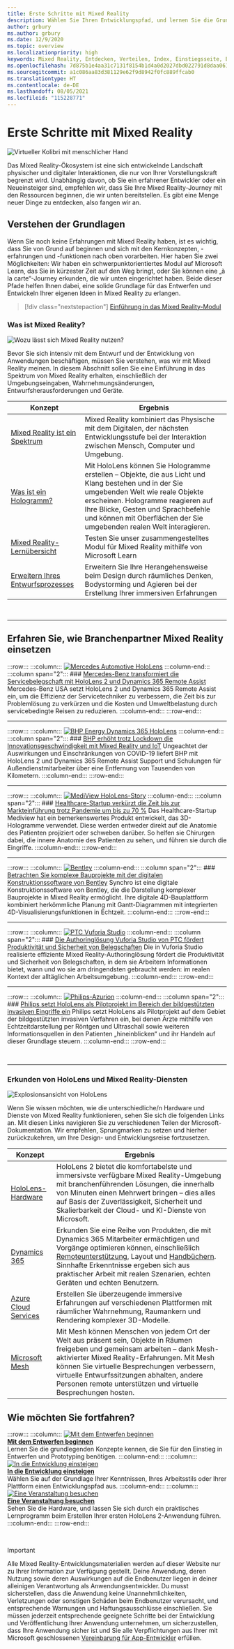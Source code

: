 ```yaml
---
title: Erste Schritte mit Mixed Reality
description: Wählen Sie Ihren Entwicklungspfad, und lernen Sie die Grundlagen von Mixed-Reality in Theorie, Entwicklung und gängigen Anwendungsfällen kennen.
author: grbury
ms.author: grbury
ms.date: 12/9/2020
ms.topic: overview
ms.localizationpriority: high
keywords: Mixed Reality, Entdecken, Verteilen, Index, Einstiegsseite, Entwurf, Entwicklung, Tutorials, Beispiel-Apps, Grundlagen, Fallstudien, Ressourcen, HoloLens-Vorgehensweise, Open-Source-Projekte, Mixed Reality-Headset, Windows Mixed Reality-Headset, Virtual Reality-Headset
ms.openlocfilehash: 7d875b1e4aa31c7131f8154b1d4a0d2027dbd022791d8daa06169aa0fcb51b55
ms.sourcegitcommit: a1c086aa83d381129e62f9d8942f0fc889ffcab0
ms.translationtype: HT
ms.contentlocale: de-DE
ms.lasthandoff: 08/05/2021
ms.locfileid: "115228771"
---
```

# <a name="get-started-with-mixed-reality"></a>Erste Schritte mit Mixed Reality

![Virtueller Kolibri mit menschlicher Hand](images/01_MixedReality.png)

Das Mixed Reality-Ökosystem ist eine sich entwickelnde Landschaft physischer und digitaler Interaktionen, die nur von Ihrer Vorstellungskraft begrenzt wird. Unabhängig davon, ob Sie ein erfahrener Entwickler oder ein Neueinsteiger sind, empfehlen wir, dass Sie Ihre Mixed Reality-Journey mit den Ressourcen beginnen, die wir unten bereitstellen. Es gibt eine Menge neuer Dinge zu entdecken, also fangen wir an. 

## <a name="understand-the-basics"></a>Verstehen der Grundlagen

Wenn Sie noch keine Erfahrungen mit Mixed Reality haben, ist es wichtig, dass Sie von Grund auf beginnen und sich mit den Kernkonzepten, -erfahrungen und -funktionen nach oben vorarbeiten. Hier haben Sie zwei Möglichkeiten: Wir haben ein schwerpunktorientiertes Modul auf Microsoft Learn, das Sie in kürzester Zeit auf den Weg bringt, oder Sie können eine „à la carte“-Journey erkunden, die wir unten eingerichtet haben. Beide dieser Pfade helfen Ihnen dabei, eine solide Grundlage für das Entwerfen und Entwickeln Ihrer eigenen Ideen in Mixed Reality zu erlangen.

> [!div class="nextstepaction"]
> [Einführung in das Mixed Reality-Modul](/learn/modules/intro-to-mixed-reality)

### <a name="what-is-mixed-reality"></a>Was ist Mixed Reality?

![Wozu lässt sich Mixed Reality nutzen?](images/HLS19_remoteAssistHologram_001.jpg)

Bevor Sie sich intensiv mit dem Entwurf und der Entwicklung von Anwendungen beschäftigen, müssen Sie verstehen, was wir mit Mixed Reality meinen. In diesem Abschnitt sollen Sie eine Einführung in das Spektrum von Mixed Reality erhalten, einschließlich der Umgebungseingaben, Wahrnehmungsänderungen, Entwurfsherausforderungen und Geräte. 

|  Konzept  |  Ergebnis  |
| --- | --- |
| [Mixed Reality ist ein Spektrum](../discover/mixed-reality.md) | Mixed Reality kombiniert das Physische mit dem Digitalen, der nächsten Entwicklungsstufe bei der Interaktion zwischen Mensch, Computer und Umgebung. |
| [Was ist ein Hologramm?](../discover/hologram.md) | Mit HoloLens können Sie Hologramme erstellen – Objekte, die aus Licht und Klang bestehen und in der Sie umgebenden Welt wie reale Objekte erscheinen. Hologramme reagieren auf Ihre Blicke, Gesten und Sprachbefehle und können mit Oberflächen der Sie umgebenden realen Welt interagieren. |
| [Mixed Reality-Lernübersicht](mr-learning-overview.md#general-modules) | Testen Sie unser zusammengestelltes Modul für Mixed Reality mithilfe von Microsoft Learn |
| [Erweitern Ihres Entwurfsprozesses](../discover/case-study-expanding-the-design-process-for-mixed-reality.md) | Erweitern Sie Ihre Herangehensweise beim Design durch räumliches Denken, Bodystorming und Agieren bei der Erstellung Ihrer immersiven Erfahrungen  |

<br>

---

## <a name="see-how-industry-partners-are-using-mixed-reality"></a>Erfahren Sie, wie Branchenpartner Mixed Reality einsetzen

:::row:::
    :::column:::
       [![Mercedes Automotive HoloLens](images/mercedes.png)](https://customers.microsoft.com/story/839709-mercedes-benz-automotive-holoLens-en-usa)
    :::column-end:::
    :::column span="2":::
        ### <a name="mercedes-benz-is-transforming-the-service-workforce-with-hololens-2-and-dynamics-365-remote-assist"></a>[Mercedes-Benz transformiert die Servicebelegschaft mit HoloLens 2 und Dynamics 365 Remote Assist](https://customers.microsoft.com/story/839709-mercedes-benz-automotive-holoLens-en-usa)
        Mercedes-Benz USA setzt HoloLens 2 und Dynamics 365 Remote Assist ein, um die Effizienz der Servicetechniker zu verbessern, die Zeit bis zur Problemlösung zu verkürzen und die Kosten und Umweltbelastung durch servicebedingte Reisen zu reduzieren.
    :::column-end:::
:::row-end:::

---

:::row:::
    :::column:::
       [![BHP Energy Dynamics 365 HoloLens](images/bhp.png)](https://customers.microsoft.com/story/850776-bhp-energy-dynamics-365-hololens)
    :::column-end:::
    :::column span="2":::
        ### <a name="bhp-increases-the-pace-of-innovation-despite-lockdown-with-mixed-reality-and-iot"></a>[BHP erhöht trotz Lockdown die Innovationsgeschwindigkeit mit Mixed Reality und IoT](https://customers.microsoft.com/story/850776-bhp-energy-dynamics-365-hololens)
        Ungeachtet der Auswirkungen und Einschränkungen von COVID-19 liefert BHP mit HoloLens 2 und Dynamics 365 Remote Assist Support und Schulungen für Außendienstmitarbeiter über eine Entfernung von Tausenden von Kilometern.
    :::column-end:::
:::row-end:::

---

:::row:::
    :::column:::
       [![MediView HoloLens-Story](images/mediview.jpeg)](https://customers.microsoft.com/story/848966-mediview-mcs-story)
    :::column-end:::
    :::column span="2":::
        ### <a name="healthcare-startup-cuts-time-to-market-by-up-to-70-despite-pandemic"></a>[Healthcare-Startup verkürzt die Zeit bis zur Markteinführung trotz Pandemie um bis zu 70 %](https://customers.microsoft.com/story/848966-mediview-mcs-story)
        Das Healthcare-Startup Mediview hat ein bemerkenswertes Produkt entwickelt, das 3D-Hologramme verwendet. Diese werden entweder direkt auf die Anatomie des Patienten projiziert oder schweben darüber. So helfen sie Chirurgen dabei, die innere Anatomie des Patienten zu sehen, und führen sie durch die Eingriffe.
    :::column-end:::
:::row-end:::

---

:::row:::
    :::column:::
       [![Bentley](images/Bentley-Synchro1.jpg)](https://binged.it/31AR3kP)
    :::column-end:::
    :::column span="2":::
        ### <a name="view-complex-construction-projects-with-bentleys-digital-construction-software"></a>[Betrachten Sie komplexe Bauprojekte mit der digitalen Konstruktionssoftware von Bentley](https://binged.it/31AR3kP)
        Synchro ist eine digitale Konstruktionssoftware von Bentley, die die Darstellung komplexer Bauprojekte in Mixed Reality ermöglicht. Ihre digitale 4D-Bauplattform kombiniert herkömmliche Planung mit Gantt-Diagrammen mit integrierten 4D-Visualisierungsfunktionen in Echtzeit.
    :::column-end:::
:::row-end:::

---

:::row:::
    :::column:::
       [![PTC Vuforia Studio](images/PTC-Vuforia-Studio1.jpg)](https://binged.it/31ARrjh)
    :::column-end:::
    :::column span="2":::
        ### <a name="ptcs-vuforia-studio-authoring-solution-promotes-workforce-productivity-and-safety"></a>[Die Authoringlösung Vuforia Studio von PTC fördert Produktivität und Sicherheit von Belegschaften](https://binged.it/31ARrjh)
        Die in Vuforia Studio realisierte effiziente Mixed Reality-Authoringlösung fördert die Produktivität und Sicherheit von Belegschaften, in dem sie Arbeitern Informationen bietet, wann und wo sie am dringendsten gebraucht werden: im realen Kontext der alltäglichen Arbeitsumgebung.
    :::column-end:::
:::row-end:::

---

:::row:::
    :::column:::
       [![Philips-Azurion](images/Philips-Azurion1.jpg)](https://binged.it/31B1RiR)
    :::column-end:::
    :::column span="2":::
        ### <a name="philips-is-piloting-hololens-in-the-domain-of-image-guided-invasive-procedures"></a>[Philips setzt HoloLens als Pilotprojekt im Bereich der bildgestützten invasiven Eingriffe ein](https://binged.it/31B1RiR)
        Philips setzt HoloLens als Pilotprojekt auf dem Gebiet der bildgestützten invasiven Verfahren ein, bei denen Ärzte mithilfe von Echtzeitdarstellung per Röntgen und Ultraschall sowie weiteren Informationsquellen in den Patienten „hineinblicken“ und ihr Handeln auf dieser Grundlage steuern.
    :::column-end:::
:::row-end:::

<br>

---

### <a name="explore-hololens-and-mixed-reality-services"></a>Erkunden von HoloLens und Mixed Reality-Diensten

![Explosionsansicht von HoloLens](images/HoloLens2_ExplodedView_8k.png)

Wenn Sie wissen möchten, wie die unterschiedliche/n Hardware und Dienste von Mixed Reality funktionieren, sehen Sie sich die folgenden Links an. Mit diesen Links navigieren Sie zu verschiedenen Teilen der Microsoft-Dokumentation. Wir empfehlen, Sprungmarken zu setzen und hierher zurückzukehren, um Ihre Design- und Entwicklungsreise fortzusetzen.

|  Konzept  |  Ergebnis  |
| --- | --- |
| [HoloLens-Hardware](https://www.microsoft.com//hololens/hardware) | HoloLens 2 bietet die komfortabelste und immersivste verfügbare Mixed Reality-Umgebung mit branchenführenden Lösungen, die innerhalb von Minuten einen Mehrwert bringen – dies alles auf Basis der Zuverlässigkeit, Sicherheit und Skalierbarkeit der Cloud- und KI-Dienste von Microsoft. |
| [Dynamics 365](https://dynamics.microsoft.com/mixed-reality/overview/) | Erkunden Sie eine Reihe von Produkten, die mit Dynamics 365 Mitarbeiter ermächtigen und Vorgänge optimieren können, einschließlich [Remoteunterstützung](/dynamics365/mixed-reality/remote-assist/ra-overview), Layout und [Handbüchern](/dynamics365/mixed-reality/guides/). Sinnhafte Erkenntnisse ergeben sich aus praktischer Arbeit mit realen Szenarien, echten Geräten und echten Benutzern. |
| [Azure Cloud Services](../develop/mixed-reality-cloud-services.md) | Erstellen Sie überzeugende immersive Erfahrungen auf verschiedenen Plattformen mit räumlicher Wahrnehmung, Raumankern und Rendering komplexer 3D-Modelle. |
| [Microsoft Mesh](/mesh/overview) | Mit Mesh können Menschen von jedem Ort der Welt aus präsent sein, Objekte in Räumen freigeben und gemeinsam arbeiten – dank Mesh-aktivierter Mixed Reality-Erfahrungen. Mit Mesh können Sie virtuelle Besprechungen verbessern, virtuelle Entwurfssitzungen abhalten, andere Personen remote unterstützen und virtuelle Besprechungen hosten. |

## <a name="what-would-you-like-to-do-next"></a>Wie möchten Sie fortfahren?

:::row:::
    :::column:::
        [![Mit dem Entwerfen beginnen](images/icon-design.png)](../design/design.md)<br>
        **[Mit dem Entwerfen beginnen](../design/design.md)**<br>
        Lernen Sie die grundlegenden Konzepte kennen, die Sie für den Einstieg in Entwerfen und Prototyping benötigen.
    :::column-end:::
    :::column:::
        [![In die Entwicklung einsteigen](images/icon-developer.png)](../develop/development.md)<br>
        **[In die Entwicklung einsteigen](../develop/development.md)**<br>
        Wählen Sie auf der Grundlage Ihrer Kenntnissen, Ihres Arbeitsstils oder Ihrer Plattform einen Entwicklungspfad aus.
    :::column-end:::
    :::column:::
        [![Eine Veranstaltung besuchen](images/icon-calendar.jpg)](../whats-new/sf-academy-events.md)<br>
        **[Eine Veranstaltung besuchen](../whats-new/sf-academy-events.md)**<br>
        Sehen Sie die Hardware, und lassen Sie sich durch ein praktisches Lernprogramm beim Erstellen Ihrer ersten HoloLens 2-Anwendung führen.
    :::column-end:::
:::row-end:::

<br>

>[!IMPORTANT]
>Alle Mixed Reality-Entwicklungsmaterialien werden auf dieser Website nur zu Ihrer Information zur Verfügung gestellt. Deine Anwendung, deren Nutzung sowie deren Auswirkungen auf die Endbenutzer liegen in deiner alleinigen Verantwortung als Anwendungsentwickler. Du musst sicherstellen, dass die Anwendung keine Unannehmlichkeiten, Verletzungen oder sonstigen Schäden beim Endbenutzer verursacht, und entsprechende Warnungen und Haftungsausschlüsse einschließen. Sie müssen jederzeit entsprechende geeignete Schritte bei der Entwicklung und Veröffentlichung Ihrer Anwendung unternehmen, um sicherzustellen, dass Ihre Anwendung sicher ist und Sie alle Verpflichtungen aus Ihrer mit Microsoft geschlossenen [Vereinbarung für App-Entwickler](/legal/windows/agreements/app-developer-agreement) erfüllen.
